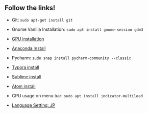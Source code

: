 ## Follow the links!

- Git: `sudo apt-get install git`
- Gnome Vanilla Installation: `sudo apt install gnome-session gdm3`
- [GPU installation](https://www.tensorflow.org/install/gpu)
- [Anaconda Install](https://docs.anaconda.com/anaconda/install/linux/)
- Pycharm: `sudo snap install pycharm-community --classic`
- [Typora install](https://support.typora.io/Typora-on-Linux/)
- [Sublime install](https://easycloudsupport.zendesk.com/hc/en-us/articles/360006586972-Install-Sublime-Text-3-in-Ubuntu-16-04-Higher-The-Official-Way)
- [Atom install](https://flight-manual.atom.io/getting-started/sections/installing-atom/)
- CPU usage on menu bar: `sudo apt install indicator-multiload`

- [Language Setting: JP](https://moritzmolch.com/2404)
